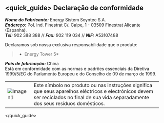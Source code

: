 ## <quick_guide> Declaração de conformidade

_**Nome do Fabricante:**_ Energy Sistem Soyntec S.A.  
_**Endereço:**_ Pol. Ind. Finestrat C/. Calpe, 1 - 03509 Finestrat Alicante (Espanha).  
_**Tel:**_ 902 388 388 // _**Fax:**_ 902 119 034 // _**NIF:**_  A53107488  


Declaramos sob nossa exclusiva responsabilidade que o produto:

>* Energy Tower 5*

_**País de fabricação:**_ China  
Está em conformidade com as normas e padrões essenciais da Diretiva 1999/5/EC do Parlamento Europeu e do Conselho de 09 de março de 1999.

|  |  |
|:-------|:-------|
|![Imagen1](http://static.energysistem.com/images/manuals/39930/52d42d0e441fc.jpg) |Este símbolo no produto ou nas instruções significa que seus aparelhos eléctricos e electrónicos devem ser reciclados no final de sua vida separadamente dos seus resíduos domésticos. 

</quick_guide>
